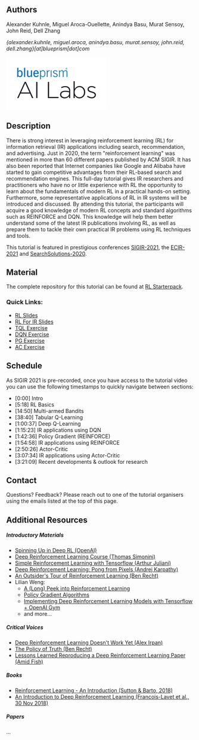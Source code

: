 ## Authors

Alexander Kuhnle, Miguel Aroca-Ouellette, Anindya Basu, Murat Sensoy, John Reid, Dell Zhang

_{alexander.kuhnle, miguel.aroca, anindya.basu, murat.sensoy, john.reid, dell.zhang}[at]blueprism[dot]com_

![Logo](bp_ai_labs_logo.png)

## Description

There is strong interest in leveraging reinforcement learning (RL) for information retrieval (IR) applications including search, recommendation, and advertising. Just in 2020, the term "reinforcement learning" was mentioned in more than 60 different papers published by ACM SIGIR. It has also been reported that Internet companies like Google and Alibaba have started to gain competitive advantages from their RL-based search and recommendation engines. This full-day tutorial gives IR researchers and practitioners who have no or little experience with RL the opportunity to learn about the fundamentals of modern RL in a practical hands-on setting. Furthermore, some representative applications of RL in IR systems will be introduced and discussed. By attending this tutorial, the participants will acquire a good knowledge of modern RL concepts and standard algorithms such as REINFORCE and DQN. This knowledge will help them better understand some of the latest IR publications involving RL, as well as prepare them to tackle their own practical IR problems using RL techniques and tools.

This tutorial is featured in prestigious conferences [SIGIR-2021](https://sigir.org/sigir2021/tutorials/), the [ECIR-2021](https://www.ecir2021.eu/tutorials/) and [SearchSolutions-2020](https://irsg.bcs.org/SearchSolutions/2020/ss2020tutorials.php).

## Material

The complete repository for this tutorial can be found at [RL Starterpack](https://github.com/RL-Starterpack/rl-starterpack/).

### Quick Links:

* [RL Slides](https://github.com/RL-Starterpack/rl-starterpack/blob/main/slides/RL_Tutorial.pdf)
* [RL For IR Slides](https://github.com/RL-Starterpack/rl-starterpack/blob/main/slides/RL_Tutorial_IR.pdf)
* [TQL Exercise](https://github.com/RL-Starterpack/rl-starterpack/blob/main/exercises/TQL.ipynb)
* [DQN Exercise](https://github.com/RL-Starterpack/rl-starterpack/blob/main/exercises/DQN.ipynb)
* [PG Exercise](https://github.com/RL-Starterpack/rl-starterpack/blob/main/exercises/PG.ipynb)
* [AC Exercise](https://github.com/RL-Starterpack/rl-starterpack/blob/main/exercises/AC.ipynb)

## Schedule

As SIGIR 2021 is pre-recorded, once you have access to the tutorial video you can use the following timestamps to quickly navigate between sections:

* 	[0:00] Intro
* 	[5:18] RL Basics
* 	[14:50] Multi-armed Bandits
* 	[38:40] Tabular Q-Learning
* 	[1:00:37] Deep Q-Learning
* 	[1:15:23] IR applications using DQN
* 	[1:42:36] Policy Gradient (REINFORCE)
* 	[1:54:58] IR applications using REINFORCE
* 	[2:50:26] Actor-Critic
* 	[3:07:34] IR applications using Actor-Critic
* 	[3:21:09] Recent developments & outlook for research


## Contact

Questions? Feedback? Please reach out to one of the tutorial organisers using the emails listed at the top of this page.

## Additional Resources

##### Introductory Materials

- [Spinning Up in Deep RL (OpenAI)](https://spinningup.openai.com/en/latest/index.html)
- [Deep Reinforcement Learning Course (Thomas Simonini)](https://simoninithomas.github.io/Deep_reinforcement_learning_Course/)
- [Simple Reinforcement Learning with Tensorflow (Arthur Juliani)](https://medium.com/emergent-future/simple-reinforcement-learning-with-tensorflow-part-0-q-learning-with-tables-and-neural-networks-d195264329d0)
- [Deep Reinforcement Learning: Pong from Pixels (Andrej Karpathy)](http://karpathy.github.io/2016/05/31/rl/)
- [An Outsider's Tour of Reinforcement Learning (Ben Recht)](http://www.argmin.net/2018/06/25/outsider-rl/)
- Lilian Weng:
    - [A (Long) Peek into Reinforcement Learning](https://lilianweng.github.io/lil-log/2018/02/19/a-long-peek-into-reinforcement-learning.html)
    - [Policy Gradient Algorithms](https://lilianweng.github.io/lil-log/2018/04/08/policy-gradient-algorithms.html)
    - [Implementing Deep Reinforcement Learning Models with Tensorflow + OpenAI Gym](https://lilianweng.github.io/lil-log/2018/05/05/implementing-deep-reinforcement-learning-models.html)
    - and more...

##### Critical Voices

- [Deep Reinforcement Learning Doesn't Work Yet (Alex Irpan)](https://www.alexirpan.com/2018/02/14/rl-hard.html)
- [The Policy of Truth (Ben Recht)](http://www.argmin.net/2018/02/20/reinforce/)
- [Lessons Learned Reproducing a Deep Reinforcement Learning Paper (Amid Fish)](http://amid.fish/reproducing-deep-rl)

##### Books

- [Reinforcement Learning - An Introduction (Sutton & Barto, 2018)](http://incompleteideas.net/book/RLbook2020.pdf)
- [An Introduction to Deep Reinforcement Learning (Francois-Lavet et al., 30 Nov 2018)](https://arxiv.org/abs/1811.12560)

##### Papers
...

